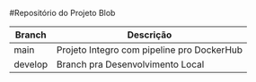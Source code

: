 #Repositório do Projeto Blob

| Branch | Descrição
|--------| -----------
| main   | Projeto Integro com pipeline pro DockerHub
| develop | Branch pra Desenvolvimento Local